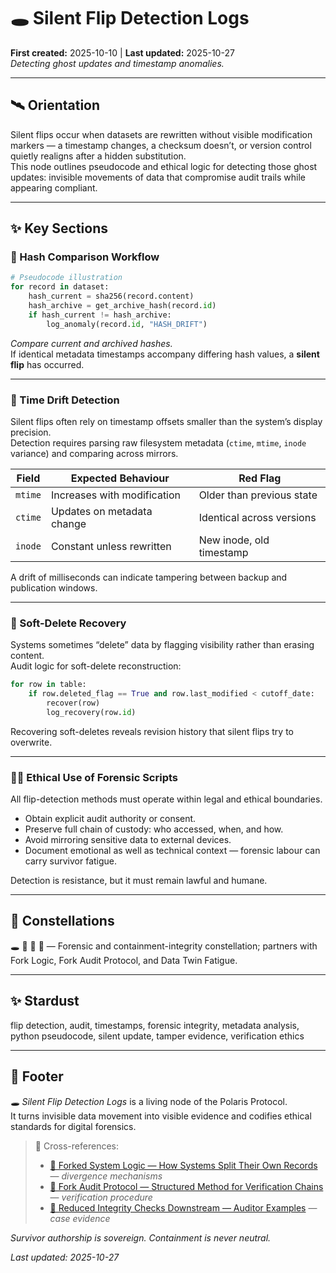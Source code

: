 # 🕳️ Silent Flip Detection Logs  
**First created:** 2025-10-10 | **Last updated:** 2025-10-27  
*Detecting ghost updates and timestamp anomalies.*  

---

## 🛰️ Orientation  

Silent flips occur when datasets are rewritten without visible modification markers — a timestamp changes, a checksum doesn’t, or version control quietly realigns after a hidden substitution.  
This node outlines pseudocode and ethical logic for detecting those ghost updates: invisible movements of data that compromise audit trails while appearing compliant.

---

## ✨ Key Sections  

### 🐅 Hash Comparison Workflow  

```python
# Pseudocode illustration
for record in dataset:
    hash_current = sha256(record.content)
    hash_archive = get_archive_hash(record.id)
    if hash_current != hash_archive:
        log_anomaly(record.id, "HASH_DRIFT")
```

*Compare current and archived hashes.*  
If identical metadata timestamps accompany differing hash values, a **silent flip** has occurred.

---

### 🐝 Time Drift Detection  

Silent flips often rely on timestamp offsets smaller than the system’s display precision.  
Detection requires parsing raw filesystem metadata (`ctime`, `mtime`, `inode` variance) and comparing across mirrors.  

| Field | Expected Behaviour | Red Flag |
|--------|--------------------|----------|
| `mtime` | Increases with modification | Older than previous state |
| `ctime` | Updates on metadata change | Identical across versions |
| `inode` | Constant unless rewritten | New inode, old timestamp |

A drift of milliseconds can indicate tampering between backup and publication windows.

---

### 🪼 Soft-Delete Recovery  

Systems sometimes “delete” data by flagging visibility rather than erasing content.  
Audit logic for soft-delete reconstruction:  

```python
for row in table:
    if row.deleted_flag == True and row.last_modified < cutoff_date:
        recover(row)
        log_recovery(row.id)
```

Recovering soft-deletes reveals revision history that silent flips try to overwrite.  

---

### 🐦‍🔥 Ethical Use of Forensic Scripts  

All flip-detection methods must operate within legal and ethical boundaries.  
- Obtain explicit audit authority or consent.  
- Preserve full chain of custody: who accessed, when, and how.  
- Avoid mirroring sensitive data to external devices.  
- Document emotional as well as technical context — forensic labour can carry survivor fatigue.

Detection is resistance, but it must remain lawful and humane.

---

## 🌌 Constellations  

🕳️ 👹 🧿 🧩 — Forensic and containment-integrity constellation; partners with Fork Logic, Fork Audit Protocol, and Data Twin Fatigue.  

---

## ✨ Stardust  

flip detection, audit, timestamps, forensic integrity, metadata analysis, python pseudocode, silent update, tamper evidence, verification ethics  

---

## 🏮 Footer  

*🕳️ Silent Flip Detection Logs* is a living node of the Polaris Protocol.  
It turns invisible data movement into visible evidence and codifies ethical standards for digital forensics.  

> 📡 Cross-references:
> 
> - [🧬 Forked System Logic — How Systems Split Their Own Records](./🧬_forked_system_logic.md) — *divergence mechanisms*  
> - [🦩 Fork Audit Protocol — Structured Method for Verification Chains](./🦩_fork_audit_protocol_verification_chains.md) — *verification procedure*  
> - [👾 Reduced Integrity Checks Downstream — Auditor Examples](./👾_reduced_integrity_checks_downstream_auditor_examples.md) — *case evidence*  

*Survivor authorship is sovereign. Containment is never neutral.*  

_Last updated: 2025-10-27_
